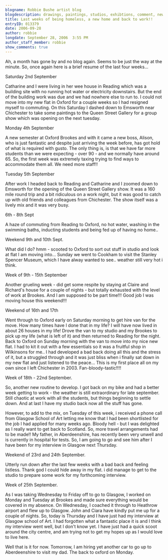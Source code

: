 ```yaml
---
blogname: Robbie Bushe artist blog
blogdescription: drawings, paintings, studios, exhibtions, comment, news as they happen to Robbie Bushe
title: Last weeks of being homeless, a new home and back to work!!
entryID: 013379
date: 2006-09-28
author: robbie
longdate: September 28, 2006  3:55 PM
author_staff_member: robbie
show_comments: true
---
```


<p>Ah, a month has gone by and no blog again. Seems to be just the way at the minute. So, once again here is a brief resume of the last four weeks...</p>

<p>Saturday 2nd September</p>

<p>Catharine and I were living in her wee house in Reading which was a building site with no running hot water or electricity downstairs. But the end of the building work was due and we had nowhere else to run to. I could not move into my new flat in Oxford for a couple weeks so I had resigned myself to commuting. On this Saturday I dashed down to Emsworth near Chichester to take some paintings to the Queen Street Gallery for a group show which was opening on the next tuesday.</p>

<p>Monday 4th September</p>

<p>A new semester at Oxford Brookes and with it came a new boss, Alison, who is just fantastic and despite just arriving the week before, has got hold of what is required with gusto. The only thing is, is that we have far more students than we were expecting - over 90 - and we normally have around 65. So, the first week was extremely taxing trying to find ways to accommodate them all. We need more staff!!</p>

<p>Tuesday 5th September</p>

<p>After work I headed back to Reading and Catharine and I zoomed down to Emsworth for the opening of the Queen Street Gallery show. It was a 160 mile round trip and a bit ridiculous on a work night, but it was good to catch up with old friends and colleagues from Chichester. The show itself was a lively mix and it was very busy.</p>

<p>6th - 8th Sept</p>

<p>A haze of commuting from Reading to Oxford, no hot water, washing in the swimming baths, inducting students and being fed up of having no home..</p>

<p>Weekend 9th and 10th Sept.</p>

<p>What did I do? hmm - scooted to Oxford to sort out stuff in studio and look at flat I am moving into... Sunday we went to Cookham to visit the Stanley Spencer Museum, which I have alway wanted to see.. weather still very hot i think. </p>

<p>Week of 9th - 15th September</p>

<p>Another grueling week - did get some respite by staying at Claire and Richard's house for a couple of nights - but totally exhausted with the level of work at Brookes. And I am supposed to be part time!!! Good job I was moving house this weekend!!!</p>

<p>Weekend of 16th and 17th</p>

<p>Went through to Oxford early on Saturday morning to get hire van for the move. How many times have I done that in my life? I will have now lived in about 26 houses in my life! Drove the van to my studio and my Brookes to pick up my life (what is left of it) and then returned to Reading for the night. Back to Oxford on Sunday morning with the van to move into my nice new flat. I had to kit it out with a few essentials so it was a fruitful shop in Wilkinsons for me.. I had developed a bad back doing all this and the stress of it, but a struggled through and it was just bliss when i finally sat down in my new flat and just listened to the peace... This is my first place all on my own since I left Chichester in 2003. Fan-bloody-tastic!!!!</p>

<p>Week of 18th - 22nd September.</p>

<p>So, another new routine to develop. I got back on my bike and had a better week getting to work - the weather is still extraordinary for late september. Still chaotic at work with all the students, but things beginning to settle down. And at last I have my studio back now all the stuff has gone.</p>

<p>However, to add to the mix, on Tuesday of this week, i received a phone call from Glasgow School of Art letting me know that I had been shortlisted for the job I had applied for many weeks ago. Bloody hell - but I was delighted as I really want to get back to Scotland. So, more travel arrangements had to be made!! My father, in Aberdeenshire, has recently been very unwell and is currently in hospital for tests. So, I am going to go and see him after I have been for my interview in Glasgow next Thursday.</p>

<p>Weekend of 23rd and 24th September.</p>

<p>Utterly run down after the last few weeks with a bad back and feeling listless. Thank god I could hide away in my flat. i did manage to get to the studio to prepare some work for my forthcoming interview. </p>

<p>Week of 25th September.</p>

<p>As I was taking Wednesday to Friday off to go to Glasgow, I worked on Monday and Tuesday at Brookes and made sure everything would be covered in my absence. On Wednesday, I coached it through to Heathrow airport and flew up to Glasgow. John and Ciara have kindly put me up for a couple of nights. So, today is Thursday and I have just had my interview at Glasgow school of Art. I had forgotten what a fantastic place it is and I think my interview went well, but I don't know yet. I have just had a quick scoot around the city centre, and am trying not to get my hopes up as I would love to live here. </p>

<p>Well that is it for now. Tomorrow, I am hiring yet another car to go up to Aberdeenshire to visit my dad. The back to oxford on Monday. </p>

